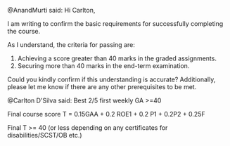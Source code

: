 @AnandMurti said: Hi Carlton,  

I am writing to confirm the basic requirements for successfully completing the course.


As I understand, the criteria for passing are:


1. Achieving a score greater than 40 marks in the graded assignments.
2. Securing more than 40 marks in the end\-term examination.


Could you kindly confirm if this understanding is accurate? Additionally, please let me know if there are any other prerequisites to be met.


@Carlton D'Silva said: Best 2/5 first weekly GA \>\=40  

Final course score T \= 0\.15GAA \+ 0\.2 ROE1 \+ 0\.2 P1 \+ 0\.2P2 \+ 0\.25F  

Final T \>\= 40 (or less depending on any certificates for disabilities/SCST/OB etc.)

